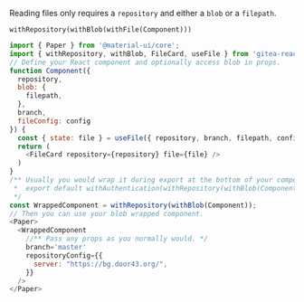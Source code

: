 Reading files only requires a `repository` and either a `blob` or a `filepath`.

```withRepository(withBlob(withFile(Component)))```

```js
import { Paper } from '@material-ui/core';
import { withRepository, withBlob, FileCard, useFile } from 'gitea-react-toolkit';
// Define your React component and optionally access blob in props.
function Component({
  repository,
  blob: {
    filepath,
  },
  branch,
  fileConfig: config
}) {
  const { state: file } = useFile({ repository, branch, filepath, config });
  return (
    <FileCard repository={repository} file={file} />
  )
}
/** Usually you would wrap it during export at the bottom of your component's file.
 *  export default withAuthentication(withRepository(withBlob(Component)));
 */
const WrappedComponent = withRepository(withBlob(Component));
// Then you can use your blob wrapped component.
<Paper>
  <WrappedComponent
    //** Pass any props as you normally would. */
    branch='master'
    repositoryConfig={{
      server: "https://bg.door43.org/",
    }}
  />
</Paper>
```